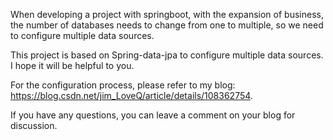 When developing a project with springboot, with the expansion of business, the number of databases needs to change from one to multiple, so we need to configure multiple data sources. 

This project is based on Spring-data-jpa to configure multiple data sources. I hope it will be helpful to you. 

For the configuration process, please refer to my blog: https://blog.csdn.net/jim_LoveQ/article/details/108362754. 

If you have any questions, you can leave a comment on your blog for discussion.

